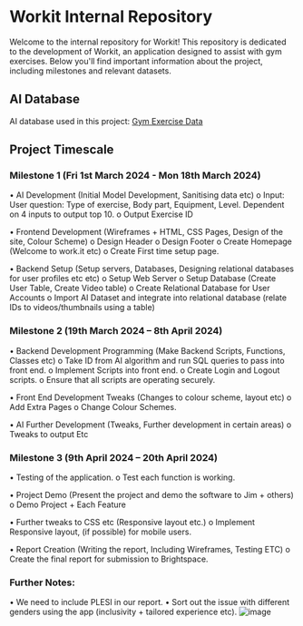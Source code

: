 # Workit Internal Repository

Welcome to the internal repository for Workit! This repository is dedicated to the development of Workit, an application designed to assist with gym exercises. Below you'll find important information about the project, including milestones and relevant datasets.

## AI Database

AI database used in this project: [Gym Exercise Data](https://www.kaggle.com/datasets/niharika41298/gym-exercise-data)

## Project Timescale

### Milestone 1 (Fri 1st March 2024 - Mon 18th March 2024)

•	AI Development (Initial Model Development, Sanitising data etc)
o	Input: User question: Type of exercise, Body part, Equipment, Level. Dependent on 4 inputs to output top 10.
o	Output Exercise ID

•	Frontend Development (Wireframes + HTML, CSS Pages, Design of the site, Colour Scheme)
o	Design Header
o	Design Footer
o	Create Homepage (Welcome to work.it etc)
o	Create First time setup page. 

•	Backend Setup (Setup servers, Databases, Designing relational databases for user profiles etc etc)
o	Setup Web Server
o	Setup Database (Create User Table, Create Video table)
o	Create Relational Database for User Accounts
o	Import AI Dataset and integrate into relational database (relate IDs to videos/thumbnails using a table)



### Milestone 2 (19th March 2024 – 8th April 2024)

•	Backend Development Programming (Make Backend Scripts, Functions, Classes etc)
o	Take ID from AI algorithm and run SQL queries to pass into front end. 
o	Implement Scripts into front end. 
o	Create Login and Logout scripts.
o	Ensure that all scripts are operating securely. 

•	Front End Development Tweaks (Changes to colour scheme, layout etc)
o	Add Extra Pages
o	Change Colour Schemes.

•	AI Further Development (Tweaks, Further development in certain areas)
o	Tweaks to output Etc





### Milestone 3 (9th April 2024 – 20th April 2024)

•	Testing of the application.
o	Test each function is working.


•	Project Demo (Present the project and demo the software to Jim + others)
o	Demo Project + Each Feature


•	Further tweaks to CSS etc (Responsive layout etc.)
o	Implement Responsive layout, (if possible) for mobile users. 


•	Report Creation (Writing the report, Including Wireframes, Testing ETC)
o	 Create the final report for submission to Brightspace. 



### Further Notes: 

•	We need to include PLESI in our report. 
•	Sort out the issue with different genders using the app (inclusivity + tailored experience etc). 
![image](https://github.com/muiz2353673/workIt/assets/76790490/d8e05e45-a4ac-4f1e-a8d0-3ba199bc5f29)
